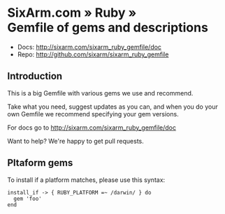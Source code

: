 # SixArm.com » Ruby » <br> Gemfile of gems and descriptions

* Docs: <http://sixarm.com/sixarm_ruby_gemfile/doc>
* Repo: <http://github.com/sixarm/sixarm_ruby_gemfile>
<!--header-shut-->

## Introduction

This is a big Gemfile with various gems we use and recommend.

Take what you need, suggest updates as you can, and when you
do your own Gemfile we recommend specifying your gem versions.

For docs go to <http://sixarm.com/sixarm_ruby_gemfile/doc>

Want to help? We're happy to get pull requests.


## Pltaform gems

To install if a platform matches, please use this syntax:

    install_if -> { RUBY_PLATFORM =~ /darwin/ } do
      gem 'foo'
    end
